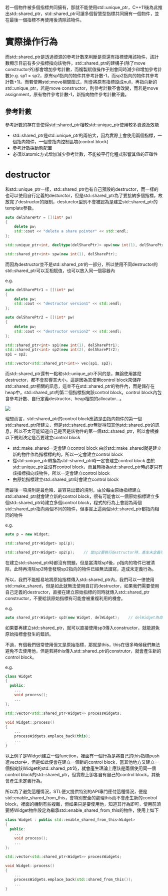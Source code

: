 若一個物件被多個指標共同擁有，那就不能使用std::unique_ptr，C++11後為此推出std::shared_ptr，std::shared_ptr可讓多個智慧型指標共同擁有一個物件，並在最後一個指標不再使用後清除該物件。

# 實際操作行為
而std::shared_ptr是透過資源的參考計數來判斷是否還有指標使用該物件，該計數顯示目前有多少指標指向該物件，std::shared_ptr的建構子(除了move constructor外)都會增加參考計數，而複製賦值操作子則會同時減少和增加參考計數(e.g. sp1 = sp2，原有sp1指向的物件其參考計數-1，而sp2指向的物件其參考計數+1)。而若使用std::move相關函式，則會將原有指標設成null，再指向新的std::unique_ptr，若是move constructor，則參考計數不會改變，而若是move assignment，原有物件參考計數-1，新指向物件參考計數不變。

## 參考計數
參考計數的存在會使得std::shared_ptr相較std::unique_ptr使用較多資源及效能

- std::shared_ptr是std::unique_ptr的兩倍大，因為實際上會使用兩個指標，一個指向物件，一個會指向控制區塊(control block)
- 參考計數採動態配置
- 必須以atomic方式增加減少參考計數，不能被平行化程式影響其值的正確性

# destructor
和std::unique_ptr一樣，std::shared_ptr也有自己預設的destructor，而一樣的也可以使用自行定義的desturctor，但是std::shared_ptr為了要接納多個指標，故放寬了destructor的限制，desturctor型別不會被認為是建立std::shared_ptr的template參數。

```cpp
auto delSharePtr = [](int* pw)
{
    delete pw;
    std::cout << "delete a share pointer" << std::endl;
};

std::unique_ptr<int, decltype(delSharePtr)> upw(new int(1), delSharePtr);

std::shared_ptr<int> spw(new int(1), delSharePtr);
```

而因為destructor並不是std::shared_ptr的一部分，所以使用不同destructor的std::shared_ptr可以互相賦值，也可以放入同一個容器內

e.g.
```cpp
auto delSharePtr1 = [](int* pw)
{
    delete pw;
    std::cout << "destructor version1" << std::endl;
};

auto delSharePtr2 = [](int* pw)
{
    delete pw;
    std::cout << "destructor version2" << std::endl;
};

std::shared_ptr<int> sp1(new int(1), delSharePtr1);
std::shared_ptr<int> sp2(new int(2), delSharePtr2);
sp1 = sp2;

std::vector<std::shared_ptr<int>> vec{sp1, sp2};
```

而std::shared_ptr還有一點和std::unique_ptr不同的是，無論使用甚麼destructor，都不會影響其大小。這是因為其使用control block來儲存std::shared_ptr相關的訊息，這並不在std::shared_ptr的物件內，而是儲存在heap中，std::shared_ptr的第二個指標指向該control block。control block內包含參考計數、自行定義destructor、heap相關的allocator...。

![](https://i.imgur.com/U9xuf3t.png)

理想而言，std::shared_ptr的control block應該是由指向物件的第一個std::shared_ptr所建立，但是std::shared_ptr無從得知其他std::shared_ptr的訊息，所以不太可能知道自己是否是該物件的第一個std::shared_ptr，所以會根據以下規則決定是否要建立control block

- std::make_shared一定會建立control block
由於std::make_shared就是建立新的物件作為指標標的的，所以一定會建立control block
- 從std::unique_ptr轉換為std::shared_ptr時一定會建立control block
由於std::unique_ptr並沒有control block，而且轉換為std::shared_ptr時必定只有該指標指向該物件，所以一定會建立control block
- 由原始指標建立std::shared_ptr時會建立control block

而最後一項規則是最危險、最容易出錯的規則，由於每由原始指標建立std::shared_ptr就會建立新的control block，很有可能會以一個原始指標建立多個std::shared_ptr時建立多個control block，程式的行為上會認為兩個std::shared_ptr指向兩個不同的物件，但事實上這兩個std::shared_ptr都指向相同的物件

e.g.
```cpp
auto p = new Widget;

std::shared_ptr<Widget> sp1(p);

std::shared_ptr<Widget> sp2(p);    // 當sp2要執行destructor時，產生未定義行為
```

在建立std::shared_ptr時都沒有問題，但是當清除sp1後，p指向的物件已被清除，此時再清除sp2時會發現sp2指向的物件已經無法讀寫，造成未定義行為。

所以，我們不能輕易地將原始指標傳入std::shared_ptr內，我們可以一律使用std::make_shared，但是如此就無法使用自訂的destructor，如果我們需要使用自己定義的destructor，直接在建立原始指標的同時就傳入std::shared_ptr constructor，不要給該原始指標有可能會被重複利用的機會。

e.g.
```cpp
auto shared_ptr<Widget> sp3(new Widget, delWidget);    // delWidget為自定義的destructor
```

如果要再建立std::shared_ptr，就可以直接使用sp3傳入constructor，就能避免原始指標會發生的錯誤。

不過，有個我們很常使用但又是原始指標，那就是this，this在很多時候我們無法避免不去使用他，但是若將this傳入std::shared_ptr的construtor，就會產生新的control block。

e.g.
```cpp
class Widget
{
  public:
    ...
    void process();
    ...
};

std::vector<std::shared_ptr<Widget>> processWidgets;

void Widget::process()
{
    ...
    processWidgets.emplace_back(this);
    ...
}
```

以上例子是Widget建立一個function，裡面有一個行為是將自己的this指標push進vector中，但是如此便會在建立一個新的control block，當其他地方又建立一個指向該Widget的std::shared_ptr時，就會產生理論上應該是兩個使用同一個control block的std::shared_ptr，但實際上卻各自有自己的control block，其後會產生未定義行為。

所以為了避免這種情況，STL便又提供特別的API專門應付這種情況，便是std::enable_shared_from_this，會特別安全的處理this而不會產生新的control block，裡面的機制有些複雜，但如果只是要使用他，知道其行為即可，使用前須要將Widget物件設定為繼承std::enable_shared_from_this<Widget>的物件，使用上如下

```cpp
class Widget : public std::enable_shared_from_this<Widget>
{
  public:
    ...
    void process();
    ...
};

std::vector<std::shared_ptr<Widget>> processWidgets;

void Widget::process()
{
    ...
    processWidgets.emplace_back(std::shared_from_this());
    ...
}
```